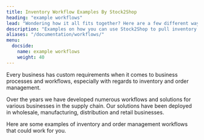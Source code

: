 ```yaml
---
title: Inventory Workflow Examples By Stock2Shop
heading: "example workflows"
lead: "Wondering how it all fits together? Here are a few different ways to streamline your existing processes, depending on your ERP or accounting system and your e-commerce website."
description: "Examples on how you can use Stock2Shop to pull inventory data from accounting systems, send it to sales channels and push back orders."
aliases: "/documentation/workflows/"
menu:
  docside:
    name: example workflows
    weight: 40
---
```


Every business has custom requirements when it comes to business processes and workflows, especially with regards to inventory and order management.

Over the years we have developed numerous workflows and solutions for various businesses in the supply chain. Our solutions have been deployed in wholesale, manufacturing, distribution and retail businesses.

Here are some examples of inventory and order management workflows that could work for you.